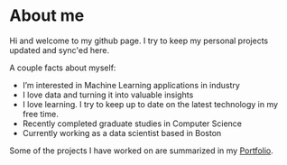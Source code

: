 # About me

Hi and welcome to my github page. I try to keep my personal projects updated and sync'ed here.

A couple facts about myself:
- I’m interested in Machine Learning applications in industry
- I love data and turning it into valuable insights
- I love learning. I try to keep up to date on the latest technology in my free time.
- Recently completed graduate studies in Computer Science
- Currently working as a data scientist based in Boston

Some of the projects I have worked on are summarized in my [Portfolio](https://github.com/ndhers/Portfolio).
